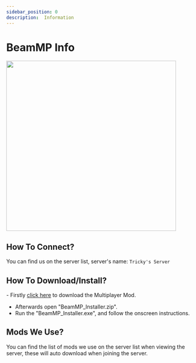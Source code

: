 ```yaml
---
sidebar_position: 0
description:  Information
---
```


# BeamMP Info

<div class="flex-vcenter mb-1">
<img src="https://cdn.akamai.steamstatic.com/steam/apps/284160/header.jpg" width="450px"/>
</div>

<span class="beammp">

## How To Connect?

</span>

You can find us on the server list, server's name: `Tricky's Server`
<span class="beammp">

## How To Download/Install?

</span>
- Firstly <a href="https://beammp.com/installer/BeamMP_Installer.zip">click here</a> to download the Multiplayer Mod.

- Afterwards open "BeamMP_Installer.zip".
- Run the "BeamMP_Installer.exe", and follow the onscreen instructions.
<span class="beammp">

## Mods We Use?

</span>
You can find the list of mods we use on the server list when viewing the server, these will auto download when joining the server.
